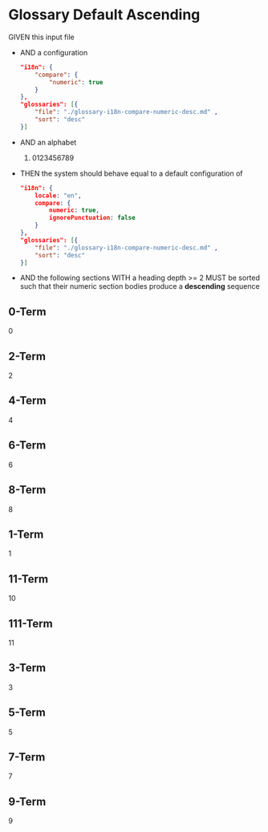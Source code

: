# Glossary Default Ascending

GIVEN this input file

- AND a configuration

    ```json
    "i18n": {
        "compare": {
            "numeric": true
        }
    },
    "glossaries": [{
        "file": "./glossary-i18n-compare-numeric-desc.md" ,
        "sort": "desc"
    }]
    ```

- AND an alphabet
  1. 0123456789

- THEN the system should behave equal to a default configuration of

    ```json
    "i18n": {
        locale: "en",
        compare: {
            numeric: true,
            ignorePunctuation: false
        }
    },
    "glossaries": [{
        "file": "./glossary-i18n-compare-numeric-desc.md" ,
        "sort": "desc"
    }]
    ```

- AND the following sections WITH a heading depth >= 2 MUST be sorted such that their numeric section bodies produce a **descending** sequence


## 0-Term

0

## 2-Term

2

## 4-Term

4

## 6-Term

6

## 8-Term

8

## 1-Term

1

## 11-Term

10

## 111-Term

11

## 3-Term

3

## 5-Term

5

## 7-Term

7

## 9-Term

9
